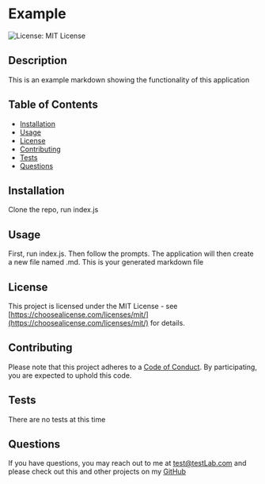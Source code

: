 
# Example

![License: MIT License](https://img.shields.io/badge/License-MIT_License-fuchsia.svg)

## Description
This is an example markdown showing the functionality of this application

## Table of Contents 

- [Installation](#Installation)
- [Usage](#Usage)
- [License](#License)
- [Contributing](#Contributing)
- [Tests](#Tests)
- [Questions](#Questions)


## Installation
Clone the repo, run index.js

## Usage
First, run index.js.  Then follow the prompts.  The application will then create a new file named <yourTitle>.md.  This is your generated markdown file

## License
This project is licensed under the MIT License - see [https://choosealicense.com/licenses/mit/](https://choosealicense.com/licenses/mit/) for details.

## Contributing
Please note that this project adheres to a [Code of Conduct](CODE_OF_CONDUCT.md). By participating, you are expected to uphold this code.

## Tests
There are no tests at this time

## Questions
If you have questions, you may reach out to me at test@testLab.com and please check out this and other projects on my [GitHub](https://github.com/testLab)

